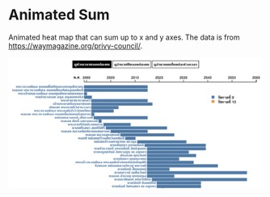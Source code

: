 # Animated Sum
Animated heat map that can sum up to x and y axes. The data is from <https://waymagazine.org/privy-council/>.

![Screenshot](thumbnail.png)

